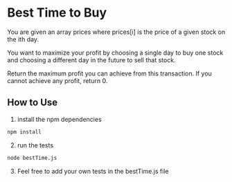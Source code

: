 # Best Time to Buy

You are given an array prices where prices[i] is the price of a given stock on the ith day.

You want to maximize your profit by choosing a single day to buy one stock and choosing a different day in the future to sell that stock.

Return the maximum profit you can achieve from this transaction. If you cannot achieve any profit, return 0.

## How to Use
1. install the npm dependencies

```sh
npm install
```
2. run the tests
```sh
node bestTime.js
```
3. Feel free to add your own tests in the bestTime.js file

